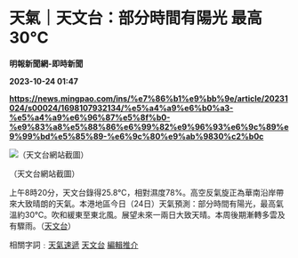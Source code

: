 # 天氣｜天文台：部分時間有陽光 最高30°C
**明報新聞網-即時新聞**

**2023-10-24 01:47**

**https://news.mingpao.com/ins/%e7%86%b1%e9%bb%9e/article/20231024/s00024/1698107932134/%e5%a4%a9%e6%b0%a3-%e5%a4%a9%e6%96%87%e5%8f%b0-%e9%83%a8%e5%88%86%e6%99%82%e9%96%93%e6%9c%89%e9%99%bd%e5%85%89-%e6%9c%80%e9%ab%9830%c2%b0c**

![（天文台網站截圖）](https://fs.mingpao.com/ins/20231024/s00024/b7268d47d77fce752c6988e8ed12833e.jpg)

（天文台網站截圖）

上午8時20分，天文台錄得25.8°C，相對濕度78%。高空反氣旋正為華南沿岸帶來大致晴朗的天氣。本港地區今日（24日）天氣預測：部分時間有陽光，最高氣溫約30°C。吹和緩東至東北風。展望未來一兩日大致天晴。本周後期漸轉多雲及有驟雨。（[天文台](https://www.hko.gov.hk/tc/)）

相關字詞﹕[天氣速遞](https://news.mingpao.com/ins/%e7%86%b1%e9%bb%9e/article/20231024/s00024/php/search2.php?pnssection=all&inssection=all&searchtype=A&keywords=%E5%A4%A9%E6%B0%A3%E9%80%9F%E9%81%9E) [天文台](https://news.mingpao.com/ins/%e7%86%b1%e9%bb%9e/article/20231024/s00024/php/search2.php?pnssection=all&inssection=all&searchtype=A&keywords=%E5%A4%A9%E6%96%87%E5%8F%B0) [編輯推介](https://news.mingpao.com/ins/%e7%86%b1%e9%bb%9e/article/20231024/s00024/php/search2.php?pnssection=all&inssection=all&searchtype=A&keywords=%E7%B7%A8%E8%BC%AF%E6%8E%A8%E4%BB%8B)